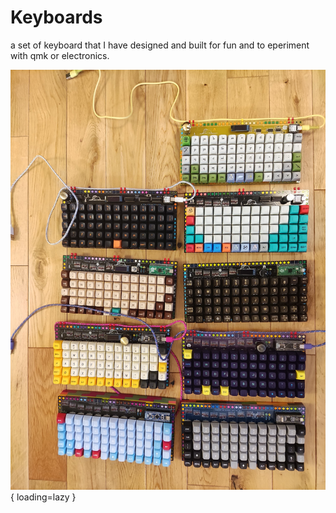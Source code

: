 # Keyboards

a set of keyboard that I have designed and built for fun and to eperiment with qmk or electronics.

![the family](../pics/m65-rev1-10.jpg){ loading=lazy }
